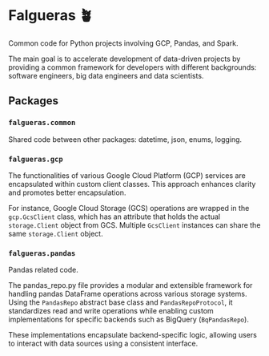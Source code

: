 
# Falgueras 🪴

Common code for Python projects involving GCP, Pandas, and Spark. 

The main goal is to accelerate development of data-driven projects by providing a common framework for developers
with different backgrounds: software engineers, big data engineers and data scientists.

## Packages

### `falgueras.common`

Shared code between other packages: datetime, json, enums, logging.

### `falgueras.gcp`

The functionalities of various Google Cloud Platform (GCP) services are encapsulated within 
custom client classes. This approach enhances clarity and promotes better encapsulation.

For instance, Google Cloud Storage (GCS) operations are wrapped in the `gcp.GcsClient` class,
which has an attribute that holds the actual `storage.Client` object from GCS. Multiple `GcsClient` 
instances can share the same `storage.Client` object.

### `falgueras.pandas`

Pandas related code.

The pandas_repo.py file provides a modular and extensible framework for handling pandas DataFrame operations 
across various storage systems. Using the `PandasRepo` abstract base class and `PandasRepoProtocol`, 
it standardizes read and write operations while enabling custom implementations for specific backends 
such as BigQuery (`BqPandasRepo`).

These implementations encapsulate backend-specific logic, allowing users to interact with data sources 
using a consistent interface. 